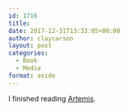 ```yaml
---
id: 1716
title: 
date: 2017-12-31T13:33:05+00:00
author: claycarson
layout: post
categories: 
  - Book
  - Media
format: aside
---
```

I finished reading [Artemis](https://www.amazon.com/dp/B06Y55SB48/ref=dp-kindle-redirect?_encoding=UTF8&btkr=1).<!--more-->